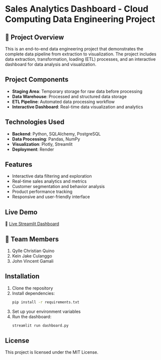 # Sales Analytics Dashboard - Cloud Computing Data Engineering Project

## 🚀 Project Overview
This is an end-to-end data engineering project that demonstrates the complete data pipeline from extraction to visualization. The project includes data extraction, transformation, loading (ETL) processes, and an interactive dashboard for data analysis and visualization.

## Project Components
- **Staging Area**: Temporary storage for raw data before processing
- **Data Warehouse**: Processed and structured data storage
- **ETL Pipeline**: Automated data processing workflow
- **Interactive Dashboard**: Real-time data visualization and analytics

## Technologies Used
- **Backend**: Python, SQLAlchemy, PostgreSQL
- **Data Processing**: Pandas, NumPy
- **Visualization**: Plotly, Streamlit
- **Deployment**: Render

## Features
- Interactive data filtering and exploration
- Real-time sales analytics and metrics
- Customer segmentation and behavior analysis
- Product performance tracking
- Responsive and user-friendly interface

## Live Demo
🔗 [Live Streamlit Dashboard](https://cloud-computing-data-engineering-activity.onrender.com/)

## 👥 Team Members
1. Qylle Christian Quino
2. Kein Jake Culanggo
3. John Vincent Gamali

## Installation
1. Clone the repository
2. Install dependencies:
   ```bash
   pip install -r requirements.txt
   ```
3. Set up your environment variables
4. Run the dashboard:
   ```bash
   streamlit run dashboard.py
   ```

## License
This project is licensed under the MIT License.
